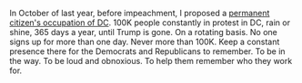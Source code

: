 In October of last year, before impeachment, I proposed a <a href="http://scripting.com/2019/10/21/140215.html">permanent citizen's occupation of DC</a>. 100K people constantly in protest in DC, rain or shine, 365 days a year, until Trump is gone. On a rotating basis. No one signs up for more than one day. Never more than 100K. Keep a constant presence there for the Democrats and Republicans to remember. To be in the way. To be loud and obnoxious. To help them remember who they work for. 
